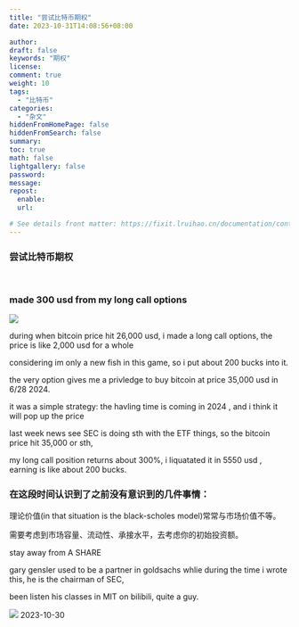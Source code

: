 ```yaml
---
title: "尝试比特币期权"
date: 2023-10-31T14:08:56+08:00

author: 
draft: false
keywords: "期权"
license: 
comment: true
weight: 10
tags:
  - "比特币"
categories:
  - "杂文"
hiddenFromHomePage: false
hiddenFromSearch: false
summary:
toc: true
math: false
lightgallery: false
password:
message:
repost: 
  enable: 
  url:

# See details front matter: https://fixit.lruihao.cn/documentation/content-management/introduction/#front-matter
---
```



  
### 尝试比特币期权


<!--more-->  



<br>

### made 300 usd from my long call options  
![](/img/options.png)

during when bitcoin price hit 26,000 usd, i made a long call options, the price is like 2,000 usd for a whole  
  
considering im only a new fish in this game, so i put about 200 bucks into it.  
  
the very option gives me a privledge to buy bitcoin at price 35,000 usd in 6/28 2024.  
  
it was a simple strategy: the havling time is coming in 2024 , and i think it will pop up the price

last week news see SEC is doing sth with the ETF things, so the bitcoin price hit 35,000 or sth,  
  
my long call position returns about 300%, i liquatated it in 5550 usd , earning is like about 200 bucks.  
  
### 在这段时间认识到了之前没有意识到的几件事情：
  
理论价值(in that situation is the black-scholes model)常常与市场价值不等。
  
需要考虑到市场容量、流动性、承接水平，去考虑你的初始投资额。

stay away from  A SHARE

gary gensler used to be a partner in goldsachs whlie during the time i wrote this, he is the chairman of SEC,  
  
been listen his classes in MIT on bilibili, quite a guy.
  
![](/img/cat.png)
2023-10-30
  



